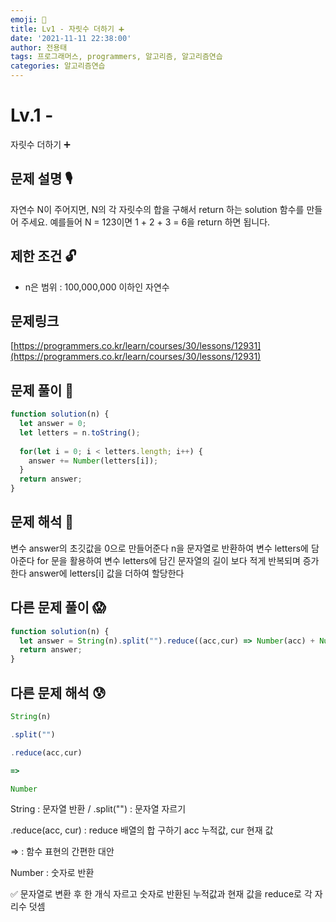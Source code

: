```yaml
---
emoji: 🥸
title: Lv1 - 자릿수 더하기 ➕
date: '2021-11-11 22:38:00'
author: 전용태
tags: 프로그래머스, programmers, 알고리즘, 알고리즘연습
categories: 알고리즘연습
---
```


# Lv.1 - 
자릿수 더하기 ➕

## **문제 설명 🎙**

자연수 N이 주어지면, N의 각 자릿수의 합을 구해서 return 하는 solution 함수를 만들어 주세요.
예를들어 N = 123이면 1 + 2 + 3 = 6을 return 하면 됩니다.

## **제한 조건 🔓**

- n은 범위 :  100,000,000 이하인 자연수

## 문제링크

[https://programmers.co.kr/learn/courses/30/lessons/12931](https://programmers.co.kr/learn/courses/30/lessons/12931)

## 문제 풀이 🤔

```jsx
function solution(n) {
  let answer = 0;
  let letters = n.toString();
  
  for(let i = 0; i < letters.length; i++) {
    answer += Number(letters[i]);
  }
  return answer;
}
```

## 문제 해석 🥸

변수 answer의 초깃값을 0으로 만들어준다
n을 문자열로 반환하여 변수 letters에 담아준다
for 문을 활용하여 변수 letters에 담긴 문자열의 길이 보다
적게 반복되며 증가한다 answer에 letters[i] 값을 더하여 할당한다

## 다른 문제 풀이 😱

```jsx
function solution(n) { 
  let answer = String(n).split("").reduce((acc,cur) => Number(acc) + Number(cur),0);
  return answer;
}
```

## 다른 문제 해석 😰

```jsx
String(n)

.split("")

.reduce(acc,cur)

=>

Number
```

String : 문자열 반환 / .split("") : 문자열 자르기

.reduce(acc, cur) : reduce 배열의 합 구하기 acc 누적값, cur 현재 값

⇒ : 함수 표현의 간편한 대안

Number : 숫자로 반환

✅  문자열로 변환 후 한 개식 자르고 숫자로 반환된 누적값과 현재 값을 reduce로 각 자리수 덧셈

<br />
<br />